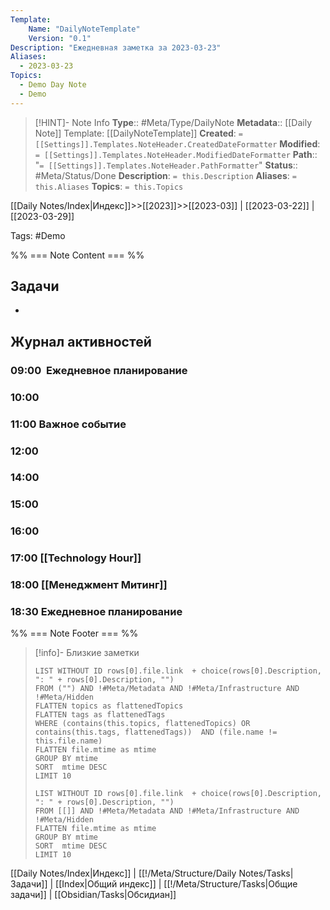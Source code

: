 ```yaml
---
Template:
    Name: "DailyNoteTemplate"
    Version: "0.1"
Description: "Ежедневная заметка за 2023-03-23"
Aliases:
  - 2023-03-23
Topics:
  - Demo Day Note
  - Demo
---
```

>[!HINT]- Note Info
>**Type**:: #Meta/Type/DailyNote 
>**Metadata**:: [[Daily Note]] 
>Template: [[DailyNoteTemplate]]
>**Created**: `= [[Settings]].Templates.NoteHeader.CreatedDateFormatter` 
>**Modified**:  `= [[Settings]].Templates.NoteHeader.ModifiedDateFormatter` 
>**Path**:: "`= [[Settings]].Templates.NoteHeader.PathFormatter`"
>**Status**:: #Meta/Status/Done 
>**Description**: `= this.Description`
>**Aliases**: `= this.Aliases`
>**Topics**: `= this.Topics`

[[Daily Notes/Index|Индекс]]>>[[2023]]>>[[2023-03]] | [[2023-03-22]] | [[2023-03-29]]

Tags: #Demo

%% === Note Content === %%
## Задачи
-  

## Журнал активностей
### 09:00  Ежедневное планирование
### 10:00
### 11:00 Важное событие
### 12:00 
### 14:00
### 15:00
### 16:00
### 17:00 [[Technology Hour]]
### 18:00 [[Менеджмент Митинг]]
### 18:30 Ежедневное планирование

%% === Note Footer === %%
>[!info]- Близкие заметки 
> ```dataview
> LIST WITHOUT ID rows[0].file.link  + choice(rows[0].Description, ": " + rows[0].Description, "")
> FROM ("") AND !#Meta/Metadata AND !#Meta/Infrastructure AND !#Meta/Hidden
> FLATTEN topics as flattenedTopics
> FLATTEN tags as flattenedTags
> WHERE (contains(this.topics, flattenedTopics) OR contains(this.tags, flattenedTags))  AND (file.name != this.file.name)
> FLATTEN file.mtime as mtime
> GROUP BY mtime
> SORT  mtime DESC
> LIMIT 10 
> ```
> ```dataview
> LIST WITHOUT ID rows[0].file.link  + choice(rows[0].Description, ": " + rows[0].Description, "")
> FROM [[]] AND !#Meta/Metadata AND !#Meta/Infrastructure AND !#Meta/Hidden
> FLATTEN file.mtime as mtime
> GROUP BY mtime
> SORT  mtime DESC
> LIMIT 10 
> ```

[[Daily Notes/Index|Индекс]] | [[!/Meta/Structure/Daily Notes/Tasks|Задачи]] | [[Index|Общий индекс]] | [[!/Meta/Structure/Tasks|Общие задачи]] | [[Obsidian/Tasks|Обсидиан]]